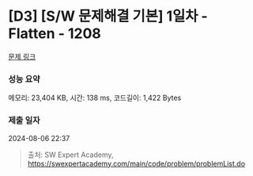 # [D3] [S/W 문제해결 기본] 1일차 - Flatten - 1208 

[문제 링크](https://swexpertacademy.com/main/code/problem/problemDetail.do?contestProbId=AV139KOaABgCFAYh) 

### 성능 요약

메모리: 23,404 KB, 시간: 138 ms, 코드길이: 1,422 Bytes

### 제출 일자

2024-08-06 22:37



> 출처: SW Expert Academy, https://swexpertacademy.com/main/code/problem/problemList.do
